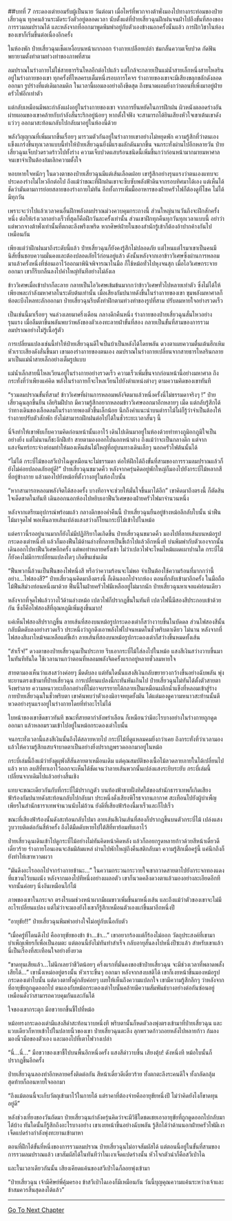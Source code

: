 ##บทที่ 7 กระดองเต่ายอมรับผู้เป็นนาย
วันต่อมา เมื่อไหร่ที่พวกจางต้าพั่งมองไปทางกระท่อมของป๋ายเสี่ยวฉุน ทุกคนล้วนระมัดระวังตัวอยู่ตลอดเวลา นับตั้งแต่ที่ป๋ายเสี่ยวฉุนฝึกฝนจนฝ่าไปถึงขั้นที่สองของการรวมลมปราณได้ และหลังจากที่ออกมาพูดพึมพำอยู่กับตัวเองข้างนอกครั้งนั้นแล้ว การฝึกวิชาในห้องของเขาก็เริ่มขึ้นต่อเนื่องอีกครั้ง

ในห้องพัก ป๋ายเสี่ยวฉุนเช็ดเหงื่อบนหน้าผากออก ร่างกายเปลือยเปล่า ข่มกลั้นความเจ็บปวด กัดฟันพยายามตั้งท่าตามท่วงท่าของภาพที่สาม

ลมปราณในร่างกายไม่ใช่สายธารรินไหลอีกต่อไปแล้ว แต่ใกล้จะกลายเป็นแม่น้ำสายเล็กหนึ่งสายไหลรินอยู่ในร่างกายของเขา ทุกครั้งที่ไหลครบเต็มหนึ่งรอบการโคจร ร่างกายของเขาจะมีเสียงขลุกขลักดังลอดออกมา รูปร่างที่แต่เดิมกลมดิก ในเวลานี้ผอมลงอย่างถึงขีดสุด ถึงขนาดผอมยิ่งกว่าตอนที่เพิ่งมาอยู่ฝ่ายครัวไฟอีกเท่าตัว

แต่กลับเหมือนมีพละกำลังแฝงอยู่ในร่างกายของเขา จากการยืนหยัดในการฝึกฝน ผิวหนังตลอดร่างอันผ่ายผอมของเขาคล้ายกับกำลังสั่นระริกอยู่น้อยๆ หากตั้งใจฟัง จะสามารถได้ยินเสียงหัวใจเขาเต้นเขาดังแว่วๆ ออกมาสะท้อนกลับไปกลับมาอยู่ในห้องนี้ด้วย

พลังวิญญาณที่เพิ่มมากขึ้นเรื่อยๆ มารวมตัวกันอยู่ในร่างกายเขาอย่างไม่หยุดพัก ความรู้สึกที่ว่าตนเองแข็งแกร่งขึ้นทุกเวลาแบบนี้ทำให้ป๋ายเสี่ยวฉุนยิ่งมีแรงผลักดันมากขึ้น จนกระทั่งผ่านไปอีกหลายวัน ป๋ายเสี่ยวฉุนเจ็บปวดรวดร้าวไปทั้งร่าง ความเจ็บปวดแสบร้อนชนิดนี้เพิ่มขึ้นกว่าก่อนหน้ามากมายมหาศาล จนเขาจำเป็นต้องล้มเลิกความตั้งใจ

หอบหายใจหนักๆ ในดวงตาของป๋ายเสี่ยวฉุนมีแต่เส้นเลือดฝอย เขารู้สึกอย่างรุนแรงว่าตนเองแทบจะประคองร่างไม่ไหวอีกต่อไป ถึงแม้ว่าขณะที่ฝึกฝนเขาจะซึบซับพลังฟ้าดินจากรอบทิศมาได้เอง แต่เห็นได้ชัดว่ามันตามการย่อยสลายของร่างกายไม่ทัน อีกทั้งการเพิ่มมื้ออาหารของฝ่ายครัวไฟก็ต้องดูที่โชค ไม่ได้มีทุกวัน

เพราะจะว่าไปแล้วเวลาคนอื่นฝึกพลังลมปราณม่วงควบคุมกระถางนี้ ส่วนใหญ่นานวันถึงจะฝึกสักครั้งหนึ่ง ต่อให้เร่งเวลาอย่างเร็วที่สุดก็คือฝึกวันละครั้งเท่านั้น ส่วนเขาฝึกทุกคืนทุกวันทุกเวลาแบบนี้ อย่าว่าแต่พวกจางต้าพั่งเท่านั้นที่ตกตะลึงพรึงเพริด หากศิษย์ฝ่ายในของสำนักรู้เข้าก็ต้องอ้าปากค้างกันไปเหมือนกัน

เพียงแต่ว่าฝึกฝนมาถึงระดับนี้แล้ว ป๋ายเสี่ยวฉุนก็ยังคงรู้สึกไม่ปลอดภัย แต่ไหนแต่ไรมาเขาเป็นคนมีนิสัยชื่นชอบความมั่นคงและต้องปลอดภัยไว้ก่อนอยู่แล้ว ดังนั้นหลังจากเอาข้าววิเศษซึ่งผ่านการหลอมมาแล้วครั้งหนึ่งที่ซ่อนเอาไว้ออกมาพินิจพิจารณาในมือ ก็ใช้หม้อทั่วไปหุงจนสุก เมื่อไอวิเศษกระจายออกมา เขาก็รีบกลืนลงไปคำใหญ่ทันทีอย่างไม่ลังเล

ข้าววิเศษเมื่อเข้าปากก็ละลาย กลายเป็นไอวิเศษเข้มข้นมากกว่าข้าววิเศษทั่วไปหลายเท่าตัว ซึ่งไม่ได้ให้เพียงพละกำลังมหาศาลในระดับต้นเท่านั้น เมื่อเสียงกัมปนาทดังขึ้นในร่างกายของเขา ขุมพลังมหาศาลก็ห้อตะบึงไหลทะลักออกมา ป๋ายเสี่ยวฉุนรีบตั้งท่าฝึกตามท่วงท่าของรูปที่สาม ปรับลมหายใจอย่างรวดเร็ว


เป็นเช่นนี้มาเรื่อยๆ จนล่วงเลยมาครึ่งเดือน กลางดึกคืนหนึ่ง ร่างกายของป๋ายเสี่ยวฉุนสั่นไหวอย่างรุนแรง เมื่อลืมตาขึ้นพลันพบว่าพลังของตัวเองทะลายฝ่าขั้นที่สอง กลายเป็นขั้นที่สามของการรวมลมปราณอย่างไม่รู้เนื้อรู้ตัว

การเปลี่ยนแปลงเช่นนี้ทำให้ป๋ายเสี่ยวฉุนดีใจเป็นบ้าเป็นหลังได้โดยพลัน ดวงตาเผยความตื่นเต้นฮึกเหิม หัวเราะเสียงดังลั่นขึ้นมา เขามองร่างกายของตนเอง ลมปราณในร่างกายเปลี่ยนจากสายธารไหลรินกลายมาเป็นแม่น้ำสายเล็กอย่างเต็มรูปแบบ

แม่น้ำเล็กสายนี้ไหลเวียนอยู่ในร่างกายอย่างรวดเร็ว ความเร็วเพิ่มขึ้นจากก่อนหน้านี้อย่างมหาศาล ถึงกระทั่งที่ว่าเพียงแค่คิด พลังในร่างกายก็จะไหลเวียนไปยังตำแหน่งต่างๆ ตามความคิดของเขาทันที

“รวมลมปราณขั้นที่สาม! ข้าววิเศษที่ผ่านการหลอมพลังจิตมาแล้วหนึ่งครั้งนี่ไม่ธรรมดาจริงๆ !” ป๋ายเสี่ยวฉุนลุกขึ้นยืน เลียริมฝีปาก มีความรู้สึกอยากหลอมข้าววิเศษออกมาอีกหลายๆ เม็ด แต่กลับรู้สึกได้ว่าทางเดินของเลือดลมในร่างกายพองตัวขึ้นเล็กน้อย นึกถึงคำแนะนำบนตำราไม้ไผ่ก็รู้ว่าจำเป็นต้องให้ร่างกายปรับตัวสักพัก ยังไม่สามารถฝึกฝนต่อไปได้ในชั่วระยะเวลาสั้นๆ นี้

นี่จึงทำให้เขาพับเก็บความคิดก่อนหน้านั้นเอาไว้ เดินไปเดินมาอยู่ในห้องด้วยท่าทางภูมิอกภูมิใจเป็นอย่างยิ่ง แต่ไม่นานก็ชะงักฝีเท้า สายตามองออกไปนอกหน้าต่าง ถึงแม้ว่าจะเป็นกลางดึก แต่จากแสงจันทร์กระจ่างย่อมทำให้มองเห็นต้นไม้ใหญ่ที่อยู่บนทางเดินเล็กๆ นอกครัวไฟต้นนั้นได้

“ไม่ได้ กระบี่ไม้ของสวีเป่าไฉดูเหมือนจะไม่ธรรมดา ต่อให้ฝึกได้ถึงขั้นที่สามของการรวมลมปราณแล้วก็ยังไม่ค่อยปลอดภัยอยู่ดี!” ป๋ายเสี่ยวฉุนขมวดคิ้ว หลังจากครุ่นคิดอยู่พักใหญ่ก็มองไปยังกระบี่ไม้หลากสีที่อยู่ข้างกาย แล้วมองไปยังหม้อที่ตั้งวางอยู่ในห้องใบนั้น

“หากสามารถหลอมพลังจิตได้สองครั้ง บางทีอาจจะช่วยให้มั่นใจขึ้นมาได้อีก” เขาคิดมาถึงตรงนี้ ก็ตัดสินใจเด็ดขาดในทันที เดินออกนอกห้องไปหยิบเอาฟืนวิเศษของฝ่ายครัวไฟมาจำนวนหนึ่ง

หลังจากเตรียมอุปกรณ์พร้อมแล้ว กลางดึกของค่ำคืนนี้ ป๋ายเสี่ยวฉุนยืนอยู่ข้างหม้อลึกลับใบนั้น นำฟืนไม้มาจุดไฟ พอเห็นลายเส้นเปล่งแสงสว่างก็โยนกระบี่ไม้เข้าไปในหม้อ

แต่คราวนี้รออยู่นานมากก็ยังไม่มีปฏิกิริยาใดเกิดขึ้น ป๋ายเสี่ยวฉุนขมวดคิ้ว มองไปที่ลายเส้นบนหม้อรูปกระดองเต่าหนึ่งที แล้วก็มองฟืนไม้ด้านล่างที่กลายเป็นขี้เถ้าไปแล้วอีกหนึ่งที บ่นพึมพำกับตัวเองจากนั้นเดินออกไปหาฟืนวิเศษอีกครั้ง แต่พอทำหลายครั้งเข้า ไม่ว่าเปลวไฟจะโหมไหม้แผดเผาปานใด กระบี่ไม้ก็ยังคงไม่มีการเปลี่ยนแปลงใดๆ เกิดขึ้นเช่นเดิม

“ฟืนพวกนี้ล้วนเป็นฟืนของไฟหนึ่งสี หรือว่าความร้อนจะไม่พอ จำเป็นต้องใช้ความร้อนที่มากกว่านี้อย่าง...ไฟสองสี?” ป๋ายเสี่ยวฉุนคิดมาถึงตรงนี้ ก็เดินออกไปจากห้อง ตอนที่กลับเข้ามาอีกครั้ง ในมือถือไม้ฟืนสีม่วงท่อนหนึ่งมาด้วย ฟืนนี้ในฝ่ายครัวไฟมีเหลืออยู่ไม่มากนัก ป๋ายเสี่ยวฉุนหาเจอแค่ท่อนเดียว

หลังจากที่จุดไฟแล้ววางไว้ด้านล่างหม้อ เปลวไฟก็ปรากฏขึ้นในทันที เปลวไฟนี้มีสองสีประกอบเข้าด้วยกัน ซึ่งก็คือไฟสองสีที่อุณหภูมิเพิ่มสูงขึ้นมาก!

แค่เห็นไฟสองสีปรากฏขึ้น ลายเส้นที่สองบนหม้อรูปกระดองเต่าก็สว่างวาบขึ้นในบัดดล ส่วนไฟสองสีนั้นกลับมืดดับลงอย่างรวดเร็ว ประหนึ่งว่าถูกดึงเอาพลังไฟไปจนหมดในชั่วพริบตาเดียว ไม่นาน หลังจากที่ไฟสองสีเผาไหม้จนเหลือแต่ขี้เถ้า ลายเส้นที่สองบนหม้อรูปกระดองเต่าก็สว่างขึ้นหมดทั้งเส้น

“สำเร็จ!” ดวงตาของป๋ายเสี่ยวฉุนเป็นประกาย รีบเอากระบี่ไม้ใส่ลงไปในหม้อ แสงสีเงินสว่างวาบขึ้นมาในทันทีทันใด ใช้เวลานานกว่าตอนที่หลอมพลังจิตครั้งแรกอยู่หลายชั่วลมหายใจ

สายตามองเห็นว่าแสงสว่างค่อยๆ มืดดับลง แต่ทันใดนั้นแสงสีเงินกลับขยายวงกว้างขึ้นอย่างฉับพลัน พุ่งทะยานตรงเข้ามาที่ป๋ายเสี่ยวฉุน การเปลี่ยนแปลงนี้กะทันหันเกินไป ป๋ายเสี่ยวฉุนไม่ทันได้ตั้งตัวสายตาจึงพร่าลาย ความหนาวยะเยือกอย่างที่ไม่อาจบรรยายได้กลายเป็นเหมือนผลึกน้ำแข็งที่หลอมเข้าสู่ร่างกายป๋ายเสี่ยวฉุนในชั่วพริบตา เขาค้นพบว่าตัวเองมิอาจหยุดยั้งมัน ได้แต่มองดูความหนาวสะท้านนั้นตีหวดอย่างรุนแรงอยู่ในร่างกายโดยที่ทำอะไรไม่ได้

ใบหน้าของเขาซีดขาวทันที ขณะที่สายตากำลังพร่าเลือน ก็เหมือนว่ามีอะไรบางอย่างในร่างกายถูกดูดออกมา แล้วหลอมรวมเข้าไปอยู่ในหม้อกระดองเต่าใบนั้น

จนกระทั่งเวลานี้แสงสีเงินนั้นถึงได้สลายหายไป กระบี่ไม้ที่ดูแหลมคมยิ่งกว่าเคย ถึงกระทั่งที่ว่าเวลามองแล้วให้ความรู้สึกแสบจ้าบาดตาเป็นอย่างยิ่งปรากฏพรวดออกมาอยู่ในหม้อ

กระบี่เล่มนี้ถึงแม้ว่ายังดูผุพังสีสันลายตาเหมือนเดิม แต่คุณสมบัติของเนื้อไม้ลวดลายภายในได้เปลี่ยนไปแล้ว หาก ลบสีที่ทาเอาไว้ออกจะเห็นได้ชัดเจนว่าลายเส้นพวกนั้นเปล่งแสงระยิบระยับ กระบี่เล่มนี้เปลี่ยนจากเดิมไปแล้วอย่างสิ้นเชิง

แทบจะขณะเดียวกันกับที่กระบี่ไม้ปรากฏตัว บนท้องฟ้าชายฝั่งทิศใต้ของสำนักธาราเทพก็เกิดเสียงฟ้าร้องกัมปนาทดังสะท้อนกลับไปกลับมา ประหนึ่งดั่งเสียงพิโรธจากนภากาศ สะเทือนไปยังผู้บำเพ็ญเพียรในสำนักธาราเทพจำนวนนับไม่ถ้วน ยังดีที่เสียงฟ้าร้องนี้มาเร็วและก็ไปเร็ว

ขณะที่เสียงฟ้าร้องนั้นดังสะท้อนกลับไปมา ลายเส้นสีเงินเส้นที่สองก็ปรากฏขึ้นบนตัวกระบี่ไม้ เปล่งแสงวูบวาบติดต่อกันสี่ห้าครั้ง ถึงได้มืดดับหายไปใต้สีที่ทาย้อมทับเอาไว้

ป๋ายเสี่ยวฉุนเดินเข้าไปดูกระบี่ไม้อย่างไม่ทันคิดหน้าคิดหลัง แล้วก็ถอยกรูดหลายก้าวด้วยสีหน้าเดี๋ยวดีเดี๋ยวร้าย ร่างกายโอนเอนจะล้มมิล้มแหล่ ผ่านไปพักใหญ่ถึงคืนสติกลับมา ความรู้สึกเมื่อครู่นี้ แค่นึกถึงก็ยังทำให้เขาหวาดผวา

“มันดึงอะไรออกไปจากร่างกายข้านะ...” ในความกระวนกระวายใจเขากวาดสายตาไปยังกระจกทองแดงที่แขวนไว้บนผนัง หลังจากมองไปทีหนึ่งอย่างเผลอตัว เขาก็นวดคลึงดวงตาแล้วมองอย่างละเอียดอีกที จากนั้นค่อยๆ นิ่งงันเหมือนไก่ไม้

ภาพของเขาในกระจก ตรงไรผมช่วงหน้าผากมีผมขาวเพิ่มขึ้นมาหนึ่งเส้น และถึงแม้ว่าตัวของเขาจะไม่มีอะไรเปลี่ยนแปลง แต่ไม่ว่าจะมองยังไงเขาก็รู้สึกเหมือนตัวเองแก่ขึ้นมาอีกหนึ่งปี

“อายุขัย!!” ป๋ายเสี่ยวฉุนพึมพำอย่างใจไม่อยู่กับเนื้อกับตัว

“เมื่อครู่ที่โดนดึงไป คืออายุขัยของข้า ข้า...ข้า...” เขาอยากร้องแต่ก็ร้องไม่ออก วัตถุประสงค์ที่เขามาบำเพ็ญเพียรก็เพื่อเป็นอมตะ แต่ตอนนี้ยังไม่ทันทำสำเร็จ กลับอายุสั้นลงไปหนึ่งปีซะแล้ว สำหรับเขาแล้ว นี่เป็นเรื่องที่สะเทือนใจอย่างยิ่งยวด

“ขาดทุนเสียแล้ว...ไม่นึกเลยว่าชีวิตน้อยๆ ครึ่งแรกที่มั่นคงของข้าป๋ายเสี่ยวฉุน จะมีช่วงเวลาที่พลาดพลั้งเสียได้...” เขานั่งเหม่ออยู่ตรงนั้น หัวเราะขื่นๆ ออกมา หลังจากสงบสติได้ เขาก็เงยหน้าขึ้นมองหม้อรูปกระดองเต่าใบนั้น แต่ดวงตาทั้งคู่กลับค่อยๆ เผยให้เห็นถึงความแปลกใจ เขามีความรู้สึกลึกๆ ว่าหลังจากที่อายุขัยถูกดูดออกไป ตนเองกับหม้อกระดองเต่าใบนั้นคล้ายมีความสัมพันธ์บางอย่างต่อกันซ่อนอยู่ เหมือนดั่งว่าสามารถควบคุมกันและกันได้

ใจของเขากระตุก มือขวายกขึ้นชี้ไปที่หม้อ

หม้อทรงกระดองเต่ามีแสงสีดำสะท้อนวาบหนึ่งที พริบตานั้นก็หดตัวลงพุ่งตรงเข้ามาที่ป๋ายเสี่ยวฉุน และแวบเดียวก็หายเข้าไปในปลายนิ้วของเขา ป๋ายเสี่ยวฉุนตะลึง ลุกพรวดก้าวถอยหลังไปหลายก้าว ก้มลงมองนิ้วมือของตัวเอง และมองไปที่เตาไฟวางเปล่า

“นี่...นี่...” มือขวาของเขาชี้ไปบนพื้นอีกหนึ่งครั้ง แสงสีดำวาบขึ้น เสียงตุ้บ! ดังหนึ่งที หม้อใบนั้นก็ปรากฏขึ้นอีกครั้ง

ป๋ายเสี่ยวฉุนลองทำอีกหลายครั้งติดต่อกัน สีหน้าเดี๋ยวดีเดี๋ยวร้าย ทั้งตกตะลึงระคนดีใจ ทั้งกลัดกลุ้ม สุดท้ายก็ถอนหายใจออกมา

“ถึงแม้ตอนนี้จะเก็บวัตถุเข้ามาไว้ในกายได้ แต่ราคาที่ต้องจ่ายคืออายุขัยหนึ่งปี ไม่ว่าคิดยังไงก็ขาดทุนอยู่ดี”

หลังช่วงเที่ยงของวันถัดมา ป๋ายเสี่ยวฉุนกำลังครุ่นคิดว่าจะมีวิธีใดชดเชยเอาอายุขัยที่ถูกดูดออกไปกลับมาได้บ้าง ทันใดนั้นก็รู้สึกถึงอะไรบางอย่าง เขาเงยหน้าขึ้นอย่างฉับพลัน รู้สึกได้ว่าด้านนอกฝ่ายครัวไฟมีเงาเจ็ดแปดร่างกำลังพุ่งทะยานเข้ามาหา

ตอนที่ฝึกได้ขั้นที่หนึ่งของการรวมลมปราณ ป๋ายเสี่ยวฉุนไม่อาจสัมผัสได้ แต่ตอนนี้อยู่ในขั้นที่สามของการรวมลมปราณแล้ว เขาสัมผัสได้ในทันทีว่าในเงาเจ็ดแปดร่างนั้น หัวโจกตัวนำก็คือสวีเป่าไฉ

และในเวลาเดียวกันนั้น เสียงเคียดแค้นของสวีเป่าไฉก็ลอยพุ่งเข้ามา

“ป๋ายเสี่ยวฉุน เจ้ามีศิษย์พี่คุ้มครอง ข้าสวีเป่าไฉเองก็มีเหมือนกัน วันนี้บุญคุณความแค้นระหว่างเจ้าและข้าสมควรสิ้นสุดลงได้แล้ว”

----------



[Go To Next Chapter]( ./8.md)